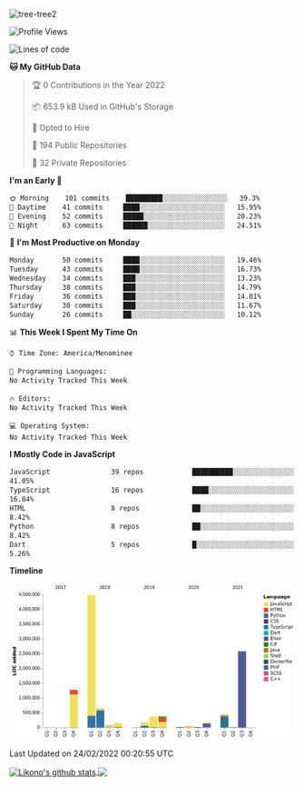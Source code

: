 ![tree-tree2](https://user-images.githubusercontent.com/15727947/99866266-688a6380-2b75-11eb-958b-273006b198d8.jpg)


<!--START_SECTION:waka-->
![Profile Views](http://img.shields.io/badge/Profile%20Views-0-blue)

![Lines of code](https://img.shields.io/badge/From%20Hello%20World%20I%27ve%20Written-11%20Million%20lines%20of%20code-blue)

**🐱 My GitHub Data** 

> 🏆 0 Contributions in the Year 2022
 > 
> 📦 653.9 kB Used in GitHub's Storage 
 > 
> 💼 Opted to Hire
 > 
> 📜 194 Public Repositories 
 > 
> 🔑 32 Private Repositories  
 > 
**I'm an Early 🐤** 

```text
🌞 Morning    101 commits    █████████░░░░░░░░░░░░░░░░   39.3% 
🌆 Daytime    41 commits     ████░░░░░░░░░░░░░░░░░░░░░   15.95% 
🌃 Evening    52 commits     █████░░░░░░░░░░░░░░░░░░░░   20.23% 
🌙 Night      63 commits     ██████░░░░░░░░░░░░░░░░░░░   24.51%

```
📅 **I'm Most Productive on Monday** 

```text
Monday       50 commits     ████░░░░░░░░░░░░░░░░░░░░░   19.46% 
Tuesday      43 commits     ████░░░░░░░░░░░░░░░░░░░░░   16.73% 
Wednesday    34 commits     ███░░░░░░░░░░░░░░░░░░░░░░   13.23% 
Thursday     38 commits     ███░░░░░░░░░░░░░░░░░░░░░░   14.79% 
Friday       36 commits     ███░░░░░░░░░░░░░░░░░░░░░░   14.01% 
Saturday     30 commits     ███░░░░░░░░░░░░░░░░░░░░░░   11.67% 
Sunday       26 commits     ██░░░░░░░░░░░░░░░░░░░░░░░   10.12%

```


📊 **This Week I Spent My Time On** 

```text
⌚︎ Time Zone: America/Menominee

💬 Programming Languages: 
No Activity Tracked This Week

🔥 Editors: 
No Activity Tracked This Week

💻 Operating System: 
No Activity Tracked This Week

```

**I Mostly Code in JavaScript** 

```text
JavaScript               39 repos            ██████████░░░░░░░░░░░░░░░   41.05% 
TypeScript               16 repos            ████░░░░░░░░░░░░░░░░░░░░░   16.84% 
HTML                     8 repos             ██░░░░░░░░░░░░░░░░░░░░░░░   8.42% 
Python                   8 repos             ██░░░░░░░░░░░░░░░░░░░░░░░   8.42% 
Dart                     5 repos             █░░░░░░░░░░░░░░░░░░░░░░░░   5.26%

```


**Timeline**

![Chart not found](https://raw.githubusercontent.com/ianlikono/ianlikono/main/charts/bar_graph.png) 


 Last Updated on 24/02/2022 00:20:55 UTC
<!--END_SECTION:waka-->


<a href="https://github.com/ianlikono">
  <img align="center" src="https://github-readme-stats.anuraghazra1.vercel.app/api?username=ianlikono&show_icons=true&include_all_commits=true&theme=material-palenight" alt="Likono's github stats" />
</a>
<a href="https://github.com/ianlikono">
  <img align="center" src="https://github-readme-stats.anuraghazra1.vercel.app/api/top-langs/?username=ianlikono&layout=compact&theme=material-palenight" />
</a>

